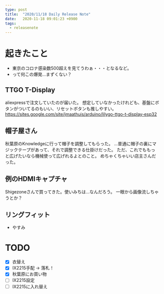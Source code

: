 ```yaml
---
type: post
title:  "2020/11/18 Daily Release Note"
date:   2020-11-18 09:01:23 +0900
tags:
  - releasenote
---
```

# 起きたこと

* 東京のコロナ感染数500超えを見てうわぁ・・・となるなど。
* って何この爆発…まずくない？

## TTGO T-Display

aliexpressで注文していたのが届いた。
想定していなかったけれども、基盤にボタンがついてるのもいい、リセットボタンも推しやすい。
https://sites.google.com/site/jmaathuis/arduino/lilygo-ttgo-t-display-esp32

## 帽子屋さん

秋葉原のKnowledgeに行って帽子を調整してもらった。
…普通に帽子の裏にマジックテープがあって、それで調整できる仕掛けだった。
ただ、これでももっと広げたいなら機械使って広げれるよとのこと。
めちゃくちゃいい店主さんだった。

## 例のHDMIキャプチャ

Shigezoneさんで買ってきた。使いみちは…なんだろう。
一眼から画像流しちゃうとか？

## リングフィット

* やすみ

# TODO 

- [x] 衣替え
- [X] IX2215手配 -> 落札！
- [x] 秋葉原にお買い物
- [ ] IX2215設定
- [ ] IX2215に入れ替え
